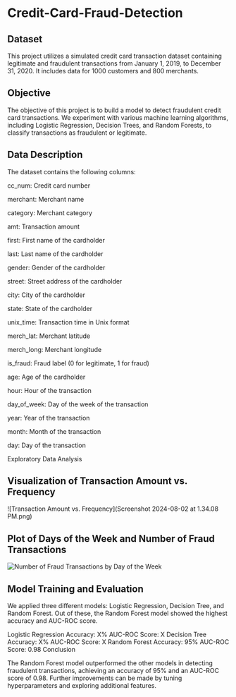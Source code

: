 # Credit-Card-Fraud-Detection

## Dataset

This project utilizes a simulated credit card transaction dataset containing legitimate and fraudulent transactions from January 1, 2019, to December 31, 2020. It includes data for 1000 customers and 800 merchants.

## Objective

The objective of this project is to build a model to detect fraudulent credit card transactions. We experiment with various machine learning algorithms, including Logistic Regression, Decision Trees, and Random Forests, to classify transactions as fraudulent or legitimate.

## Data Description

The dataset contains the following columns:

cc_num: Credit card number

merchant: Merchant name

category: Merchant category

amt: Transaction amount

first: First name of the cardholder

last: Last name of the cardholder

gender: Gender of the cardholder

street: Street address of the cardholder

city: City of the cardholder

state: State of the cardholder

unix_time: Transaction time in Unix format

merch_lat: Merchant latitude

merch_long: Merchant longitude

is_fraud: Fraud label (0 for legitimate, 1 for fraud)

age: Age of the cardholder

hour: Hour of the transaction

day_of_week: Day of the week of the transaction

year: Year of the transaction

month: Month of the transaction

day: Day of the transaction

Exploratory Data Analysis

## Visualization of Transaction Amount vs. Frequency
![Transaction Amount vs. Frequency](Screenshot 2024-08-02 at 1.34.08 PM.png)
## Plot of Days of the Week and Number of Fraud Transactions
![Number of Fraud Transactions by Day of the Week](images/fraud_transactions_by_day_of_week.png)

## Model Training and Evaluation

We applied three different models: Logistic Regression, Decision Tree, and Random Forest. Out of these, the Random Forest model showed the highest accuracy and AUC-ROC score.

Logistic Regression
Accuracy: X%
AUC-ROC Score: X
Decision Tree
Accuracy: X%
AUC-ROC Score: X
Random Forest
Accuracy: 95%
AUC-ROC Score: 0.98
Conclusion

The Random Forest model outperformed the other models in detecting fraudulent transactions, achieving an accuracy of 95% and an AUC-ROC score of 0.98. Further improvements can be made by tuning hyperparameters and exploring additional features.
